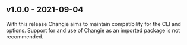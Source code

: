 ## v1.0.0 - 2021-09-04
With this release Changie aims to maintain compatibility for the CLI and options.
Support for and use of Changie as an imported package is not recommended.